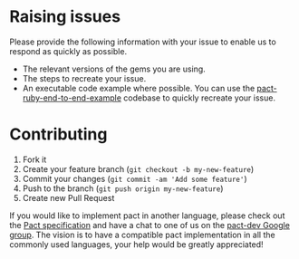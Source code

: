 # Raising issues

Please provide the following information with your issue to enable us to respond as quickly as possible.

* The relevant versions of the gems you are using.
* The steps to recreate your issue.
* An executable code example where possible. You can use the [pact-ruby-end-to-end-example] codebase to quickly recreate your issue.

# Contributing

1. Fork it
2. Create your feature branch (`git checkout -b my-new-feature`)
3. Commit your changes (`git commit -am 'Add some feature'`)
4. Push to the branch (`git push origin my-new-feature`)
5. Create new Pull Request

If you would like to implement pact in another language, please check out the [Pact specification](https://github.com/bethesque/pact-specification) and have a chat to one of us on the [pact-dev Google group](https://groups.google.com/forum/#!forum/pact-dev). The vision is to have a compatible pact implementation in all the commonly used languages, your help would be greatly appreciated!

[pact-ruby-end-to-end-example]: https://github.com/pact-foundation/pact-ruby-end-to-end-example

